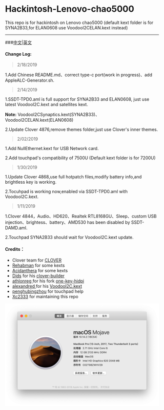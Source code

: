 # Hackintosh-Lenovo-chao5000
This repo is for hackintosh on Lenovo chao5000
(default kext folder is for SYNA2B33,for ELAN0608 use VoodooI2CELAN.kext instead)

  *****

###[中文](https://github.com/Xc2333/Hackintosh-Lenovo-chao5000/blob/master/README-CN.md)|[英文](https://github.com/Xc2333/Hackintosh-Lenovo-chao5000/blob/master/README.md)
####   Change Log:
> 2/18/2019

1.Add Chinese README.md、correct type-c port(work in progress)、add AppleALC-Generator.sh.

> 2/14/2019

1.SSDT-TPD0.aml is full support for SYNA2B33 and ELAN0608, just use latest VoodooI2C.kext and satellites kext.

**Note:** VoodooI2CSynaptics.kext(SYNA2B33)、VoodooI2CELAN.kext(ELAN0608)

2.Update Clover 4876,remove themes folder,just use Clover's inner themes.




>   2/02/2019

1.Add NullEthernet.kext for USB Network card.

2.Add touchpad's compatibility of 7500U (Default kext folder is for 7200U) 


>   1/30/2019

1.Update Clover 4868,use full hotpatch files,modify battery info,and brightless key is working.

2.Tocuhpad is working now,enabled via SSDT-TPD0.aml with VoodooI2C.kext.



>   1/11/2019

1.Clover 4844，Audio、HD620、Realtek RTL8168GU、Sleep、custom USB injection、brightess、battery、AMD530 has been disabled by SSDT-DAMD.aml.


2.Touchpad SYNA2B33 should wait for VoodooI2C.kext update.
  
  
####   Credits：
*   Clover team for [CLOVER](https://sourceforge.net/projects/cloverefiboot/)
*   [Rehabman](https://github.com/RehabMan) for some kexts
*   [Acidanthera](https://github.com/acidanthera) for some kexts
*   [Dids](https://github.com/Dids) for his [clover-builder](https://github.com/Dids/clover-builder)
*   [athlonreg ](https://github.com/athlonreg)for his fork [one-key-hidpi](https://github.com/athlonreg/one-key-hidpi)
*   [alexandred ](https://github.com/alexandred)for his [VoodooI2C.kext ](https://github.com/alexandred/VoodooI2C)
*   [penghubingzhou](https://github.com/penghubingzhou) for touchpad help
*   [Xc2333](https://github.com/Xc2333) for maintaining this repo
  
  ![](https://github.com/Xc2333/Hackintosh-Lenovo-chao5000/blob/master/pic/About%20this%20Mac.png)
